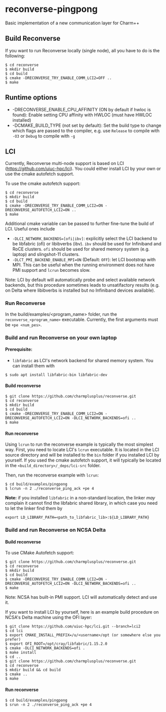 # reconverse-pingpong
Basic implementation of a new communication layer for Charm++

## Build Reconverse

If you want to run Reconverse locally (single node), all you have to do is the following:  

```
$ cd reconverse
$ mkdir build
$ cd build
$ cmake -DRECONVERSE_TRY_ENABLE_COMM_LCI2=OFF ..
$ make
```

## Runtime options
- -DRECONVERSE_ENABLE_CPU_AFFINITY (ON by default if hwloc is found): Enable setting CPU affinity with HWLOC (must have HWLOC installed)
- -DCMAKE_BUILD_TYPE (not set by default): Set the build type to change which flags are passed to the compiler, e.g. use `Release` to compile with `-O3` or `Debug` to compile with `-g`

## LCI

Currently, Reconverse multi-node support is based on LCI (https://github.com/uiuc-hpc/lci). You could either install LCI by your own or use the cmake autofetch support.

To use the cmake autofetch support:
```
$ cd reconverse
$ mkdir build
$ cd build
$ cmake -DRECONVERSE_TRY_ENABLE_COMM_LCI2=ON -DRECONVERSE_AUTOFETCH_LCI2=ON ..
$ make
```

Additional cmake variable can be passed to further fine-tune the build of LCI. Useful ones include
- `-DLCI_NETWORK_BACKENDS=[ofi|ibv]`: explicitly select the LCI backend to be libfabric (ofi) or libibverbs (ibv). `ibv` should be used for Infiniband and RoCE clusters. `ofi` should be used for shared memory system (e.g. laptop) and slingshot-11 clusters.
- `-DLCT_PMI_BACKEND_ENABLE_MPI=ON` (Default: `OFF`): let LCI bootstrap with MPI. This can be useful when the running environment does not have PMI support and `lcrun` becomes slow.

Note: LCI by default will automatically probe and select available network backends, but this procedure sometimes leads to unsatifactory results (e.g. on Delta where libibverbs is installed but no Infiniband devices available). 

### Run Reconverse

In the build/examples/<program_name> folder, run the `reconverse_<program_name>` executable. Currently, the first arguments must be `+pe <num_pes>`.  

### Build and run Reconverse on your own laptop

#### Prerequisite:
- `libfabric` as LCI's network backend for shared memory system.
You can install them with
```
$ sudo apt install libfabric-bin libfabric-dev
```

#### Build reconverse
```
$ git clone https://github.com/charmplusplus/reconverse.git
$ cd reconverse
$ mkdir build
$ cd build
$ cmake -DRECONVERSE_TRY_ENABLE_COMM_LCI2=ON -DRECONVERSE_AUTOFETCH_LCI2=ON -DLCI_NETWORK_BACKENDS=ofi ..
$ make
```

#### Run reconverse
Using `lcrun` to run the reconverse example is typically the most simplest way. First, you need to locate LCI's `lcrun` executable. It is located in the LCI source directory and will be installed to the `bin` folder if you installed LCI by yourself. If you used the cmake autofetch support, it will typically be located in the `<build_directory>/_deps/lci-src` folder.

Then, run the reconverse example with `lcrun`:

```
$ cd build/examples/pingpong
$ lcrun -n 2 ./reconverse_ping_ack +pe 4
```

**Note:** if you installed `libfabric` in a non-standard location, the linker *may* complain it cannot find the libfabric shared library, in which case you need to let the linker find them by
```
export LD_LIBRARY_PATH=<path_to_libfabric_lib>:${LD_LIBRARY_PATH}
```

### Build and run Reconverse on NCSA Delta

#### Build reconverse
To use CMake Autofetch support:
```
$ git clone https://github.com/charmplusplus/reconverse.git
$ cd reconverse
$ mkdir build
$ cd build
$ cmake -DRECONVERSE_TRY_ENABLE_COMM_LCI2=ON -DRECONVERSE_AUTOFETCH_LCI2=ON -DLCI_NETWORK_BACKENDS=ofi ..
$ make
```

Note: NCSA has built-in PMI support. LCI will automatically detect and use it.

If you want to install LCI by yourself, here is an example build procedure on NCSA's Delta machine using the OFI layer:

```
$ git clone https://github.com/uiuc-hpc/lci.git --branch=lci2
$ cd lci
$ export CMAKE_INSTALL_PREFIX=/u/<username>/opt (or somewhere else you prefer)
$ export OFI_ROOT=/opt/cray/libfabric/1.15.2.0
$ cmake -DLCI_NETWORK_BACKENDS=ofi .
$ make install
$ cd ..
$ git clone https://github.com/charmplusplus/reconverse.git
$ cd reconverse
$ mkdir build && cd build
$ cmake ..
$ make
```

#### Run reconverse
```
$ cd build/examples/pingpong
$ srun -n 2 ./reconverse_ping_ack +pe 4
```
